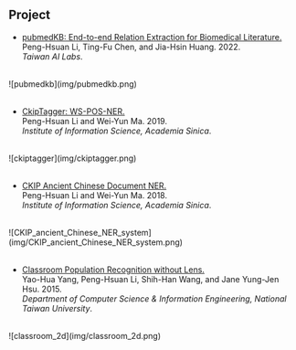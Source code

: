 <style>img{width: 500px;}</style>

<h2>Project</h2>

* [pubmedKB: End-to-end Relation Extraction for Biomedical Literature.](https://github.com/jacobvsdanniel/pubmedkb_core)<br />
Peng-Hsuan Li, Ting-Fu Chen, and Jia-Hsin Huang. 2022.<br />
*Taiwan AI Labs*.<br />
<br />
![pubmedkb](img/pubmedkb.png)<br />
<br />

* [CkipTagger: WS-POS-NER.](https://github.com/ckiplab/ckiptagger)<br />
Peng-Hsuan Li and Wei-Yun Ma. 2019.<br />
*Institute of Information Science, Academia Sinica*.<br />
<br />
![ckiptagger](img/ckiptagger.png)<br />
<br />

* [CKIP Ancient Chinese Document NER.](https://github.com/jacobvsdanniel/ancient_chinese_NER)<br />
Peng-Hsuan Li and Wei-Yun Ma. 2018.<br />
*Institute of Information Science, Academia Sinica*.<br />
<br />
![CKIP_ancient_Chinese_NER_system](img/CKIP_ancient_Chinese_NER_system.png)<br />
<br />

* [Classroom Population Recognition without Lens.](doc/classroom_population_recognition.pdf)<br />
Yao-Hua Yang, Peng-Hsuan Li, Shih-Han Wang, and Jane Yung-Jen Hsu. 2015.<br />
*Department of Computer Science & Information Engineering, National Taiwan University*.<br />
<br />
![classroom_2d](img/classroom_2d.png)<br />
<br />
